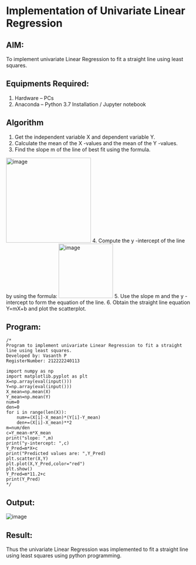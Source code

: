 # Implementation of Univariate Linear Regression
## AIM:
To implement univariate Linear Regression to fit a straight line using least squares.

## Equipments Required:
1. Hardware – PCs
2. Anaconda – Python 3.7 Installation / Jupyter notebook

## Algorithm
1. Get the independent variable X and dependent variable Y.
2. Calculate the mean of the X -values and the mean of the Y -values.
3. Find the slope m of the line of best fit using the formula. 
<img width="231" alt="image" src="https://user-images.githubusercontent.com/93026020/192078527-b3b5ee3e-992f-46c4-865b-3b7ce4ac54ad.png">
4. Compute the y -intercept of the line by using the formula:
<img width="148" alt="image" src="https://user-images.githubusercontent.com/93026020/192078545-79d70b90-7e9d-4b85-9f8b-9d7548a4c5a4.png">
5. Use the slope m and the y -intercept to form the equation of the line.
6. Obtain the straight line equation Y=mX+b and plot the scatterplot.

## Program:
```
/*
Program to implement univariate Linear Regression to fit a straight line using least squares.
Developed by: Vasanth P
RegisterNumber: 212222240113

import numpy as np
import matplotlib.pyplot as plt
X=np.array(eval(input()))
Y=np.array(eval(input()))
X_mean=np.mean(X)
Y_mean=np.mean(Y)
num=0
den=0
for i in range(len(X)):
    num+=(X[i]-X_mean)*(Y[i]-Y_mean)
    den+=(X[i]-X_mean)**2
m=num/den
c=Y_mean-m*X_mean
print("slope: ",m)
print("y-intercept: ",c)
Y_Pred=m*X+c
print("Predicted values are: ",Y_Pred)
plt.scatter(X,Y)
plt.plot(X,Y_Pred,color="red")
plt.show()
Y_Pred=m*11.2+c
print(Y_Pred) 
*/
```

## Output:

![image](https://github.com/Vasanthpushpa/Find-the-best-fit-line-using-Least-Squares-Method/assets/119291100/a1e58d66-c523-4e65-84b7-29b183af5b78)



## Result:
Thus the univariate Linear Regression was implemented to fit a straight line using least squares using python programming.

